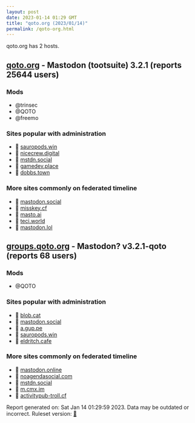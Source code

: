 ```yaml
---
layout: post
date: 2023-01-14 01:29 GMT
title: "qoto.org (2023/01/14)"
permalink: /qoto-org.html
---
```


qoto.org has 2 hosts.

## [qoto.org](https://qoto.org) - Mastodon (tootsuite) 3.2.1 (reports 25644 users)

### Mods
 * @trinsec
 * @QOTO
 * @freemo

### Sites popular with administration

* 🐘 [sauropods.win](/sauropods-win.html)
* 🐘 [nicecrew.digital](/nicecrew-digital.html)
* 🐘 [mstdn.social](/mstdn-social.html)
* 🐘 [gamedev.place](/gamedev-place.html)
* 🐘 [dobbs.town](/dobbs-town.html)

### More sites commonly on federated timeline

* 🐘 [mastodon.social](/mastodon-social.html)
* 🐘 [misskey.cf](/misskey-cf.html)
* 🐘 [masto.ai](/masto-ai.html)
* 🐘 [teci.world](/teci-world.html)
* 🐘 [mastodon.lol](/mastodon-lol.html)

## [groups.qoto.org](https://groups.qoto.org) - Mastodon? v3.2.1-qoto (reports 68 users)

### Mods
 * @QOTO

### Sites popular with administration

* 🐘 [blob.cat](/blob-cat.html)
* 🐘 [mastodon.social](/mastodon-social.html)
* 🐘 [a.gup.pe](/a-gup-pe.html)
* 🐘 [sauropods.win](/sauropods-win.html)
* 🐘 [eldritch.cafe](/eldritch-cafe.html)

### More sites commonly on federated timeline

* 🐘 [mastodon.online](/mastodon-online.html)
* 🐘 [noagendasocial.com](/noagendasocial-com.html)
* 🐘 [mstdn.social](/mstdn-social.html)
* 🐘 [m.cmx.im](/m-cmx-im.html)
* 🐘 [activitypub-troll.cf](/activitypub-troll-cf.html)

Report generated on: Sat Jan 14 01:29:59 2023. Data may be outdated or incorrect.
Ruleset version: [🧁](/version-cupcake)

